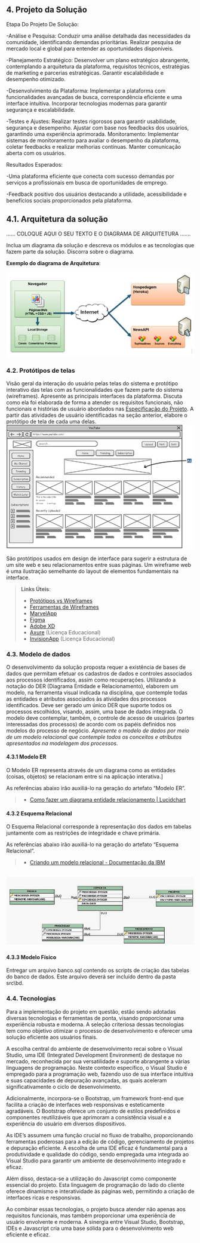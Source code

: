 ## 4. Projeto da Solução

Etapa Do Projeto De Solução:

-Análise e Pesquisa: Conduzir uma análise detalhada das necessidades da comunidade,
identificando demandas prioritárias. Realizar pesquisa de mercado local e global para entender
as oportunidades disponíveis.

-Planejamento Estratégico: Desenvolver um plano estratégico abrangente, contemplando a
arquitetura da plataforma, requisitos técnicos, estratégias de marketing e parcerias estratégicas.
Garantir escalabilidade e desempenho otimizado.

-Desenvolvimento da Plataforma: Implementar a plataforma com funcionalidades avançadas
de busca, correspondência eficiente e uma interface intuitiva. Incorporar tecnologias modernas
para garantir segurança e escalabilidade.

-Testes e Ajustes: Realizar testes rigorosos para garantir usabilidade, segurança e desempenho.
Ajustar com base nos feedbacks dos usuários, garantindo uma experiência aprimorada.
Monitoramento: Implementar sistemas de monitoramento para avaliar o desempenho da
plataforma, coletar feedbacks e realizar melhorias contínuas. Manter comunicação aberta com
os usuários.

Resultados Esperados:

-Uma plataforma eficiente que conecta com sucesso demandas por serviços a profissionais em
busca de oportunidades de emprego.

-Feedback positivo dos usuários destacando a utilidade, acessibilidade e benefícios sociais
proporcionados pela plataforma.


## 4.1. Arquitetura da solução


......  COLOQUE AQUI O SEU TEXTO E O DIAGRAMA DE ARQUITETURA .......

 Inclua um diagrama da solução e descreva os módulos e as tecnologias
 que fazem parte da solução. Discorra sobre o diagrama.
 
 **Exemplo do diagrama de Arquitetura**:
 
 ![Exemplo de Arquitetura](./images/arquitetura-exemplo.png)
 

### 4.2. Protótipos de telas

Visão geral da interação do usuário pelas telas do sistema e protótipo interativo das telas com as funcionalidades que fazem parte do sistema (wireframes).
Apresente as principais interfaces da plataforma. Discuta como ela foi elaborada de forma a atender os requisitos funcionais, não funcionais e histórias de usuário abordados nas <a href="02-Especificação do Projeto.md"> Especificação do Projeto</a>.
A partir das atividades de usuário identificadas na seção anterior, elabore o protótipo de tela de cada uma delas.
![Exemplo de Wireframe](images/wireframe-example.png)

São protótipos usados em design de interface para sugerir a estrutura de um site web e seu relacionamentos entre suas páginas. Um wireframe web é uma ilustração semelhante do layout de elementos fundamentais na interface.
 
> **Links Úteis**:
> - [Protótipos vs Wireframes](https://www.nngroup.com/videos/prototypes-vs-wireframes-ux-projects/)
> - [Ferramentas de Wireframes](https://rockcontent.com/blog/wireframes/)
> - [MarvelApp](https://marvelapp.com/developers/documentation/tutorials/)
> - [Figma](https://www.figma.com/)
> - [Adobe XD](https://www.adobe.com/br/products/xd.html#scroll)
> - [Axure](https://www.axure.com/edu) (Licença Educacional)
> - [InvisionApp](https://www.invisionapp.com/) (Licença Educacional)


### 4.3. Modelo de dados

O desenvolvimento da solução proposta requer a existência de bases de dados que permitam efetuar os cadastros de dados e controles associados aos processos identificados, assim como recuperações.
Utilizando a notação do DER (Diagrama Entidade e Relacionamento), elaborem um modelo, na ferramenta visual indicada na disciplina, que contemple todas as entidades e atributos associados às atividades dos processos identificados. Deve ser gerado um único DER que suporte todos os processos escolhidos, visando, assim, uma base de dados integrada. O modelo deve contemplar, também, o controle de acesso de usuários (partes interessadas dos processos) de acordo com os papéis definidos nos modelos do processo de negócio.
_Apresente o modelo de dados por meio de um modelo relacional que contemple todos os conceitos e atributos apresentados na modelagem dos processos._

#### 4.3.1 Modelo ER

O Modelo ER representa através de um diagrama como as entidades (coisas, objetos) se relacionam entre si na aplicação interativa.]

As referências abaixo irão auxiliá-lo na geração do artefato “Modelo ER”.

> - [Como fazer um diagrama entidade relacionamento | Lucidchart](https://www.lucidchart.com/pages/pt/como-fazer-um-diagrama-entidade-relacionamento)

#### 4.3.2 Esquema Relacional

O Esquema Relacional corresponde à representação dos dados em tabelas juntamente com as restrições de integridade e chave primária.
 
As referências abaixo irão auxiliá-lo na geração do artefato “Esquema Relacional”.

> - [Criando um modelo relacional - Documentação da IBM](https://www.ibm.com/docs/pt-br/cognos-analytics/10.2.2?topic=designer-creating-relational-model)

![Exemplo de um modelo relacional](images/modeloRelacional.png "Exemplo de Modelo Relacional.")
---


#### 4.3.3 Modelo Físico

Entregar um arquivo banco.sql contendo os scripts de criação das tabelas do banco de dados. Este arquivo deverá ser incluído dentro da pasta src\bd.




### 4.4. Tecnologias
Para a implementação do projeto em questão, estão sendo adotadas diversas tecnologias e ferramentas de ponta, visando proporcionar uma experiência robusta e moderna. A seleção criteriosa dessas tecnologias tem como objetivo otimizar o processo de desenvolvimento e oferecer uma solução eficiente aos usuários finais. 

A escolha central do ambiente de desenvolvimento recai sobre o Visual Studio, uma IDE (Integrated Development Environment) de destaque no mercado, reconhecida por sua versatilidade e suporte abrangente a várias linguagens de programação. Neste contexto específico, o Visual Studio é empregado para a programação web, fazendo uso de sua interface intuitiva e suas capacidades de depuração avançadas, as quais aceleram significativamente o ciclo de desenvolvimento. 

 Adicionalmente, incorpora-se o Bootstrap, um framework front-end que facilita a criação de interfaces web responsivas e esteticamente agradáveis. O Bootstrap oferece um conjunto de estilos predefinidos e componentes reutilizáveis que aprimoram a consistência visual e a experiência do usuário em diversos dispositivos. 

As IDE’s  assumem uma função crucial no fluxo de trabalho, proporcionando ferramentas poderosas para a edição de código, gerenciamento de projetos e depuração eficiente. A escolha de uma IDE eficaz é fundamental para a produtividade e qualidade do código, sendo empregada uma integrada ao Visual Studio para garantir um ambiente de desenvolvimento integrado e eficaz. 

Além disso, destaca-se a utilização do Javascript como componente essencial do projeto. Esta linguagem de programação do lado do cliente oferece dinamismo e interatividade às páginas web, permitindo a criação de interfaces ricas e responsivas. 

Ao combinar essas tecnologias, o projeto busca atender não apenas aos requisitos funcionais, mas também proporcionar uma experiência de usuário envolvente e moderna. A sinergia entre Visual Studio, Bootstrap, IDEs e Javascript cria uma base sólida para o desenvolvimento web eficiente e eficaz. 


